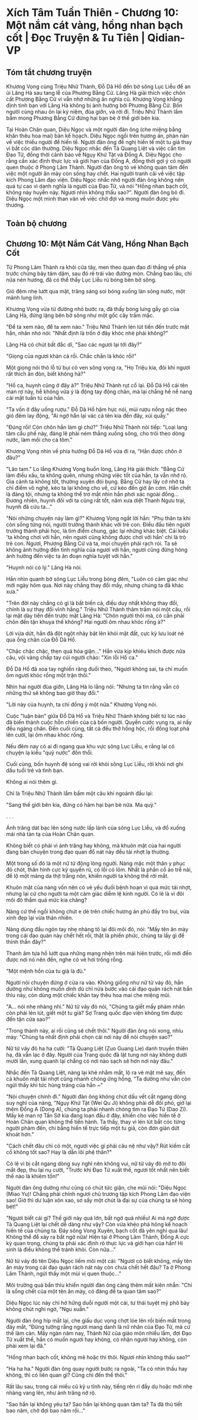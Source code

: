 # Xích Tâm Tuần Thiên - Chương 10: Một nắm cát vàng, hồng nhan bạch cốt | Đọc Truyện & Tu Tiên | Qidian-VP



## Tóm tắt chương truyện

Khương Vọng cùng Triệu Nhữ Thành, Đỗ Dã Hổ đến bờ sông Lục Liễu để an ủi Lăng Hà sau tang lễ của Phương Bằng Cử. Lăng Hà giải thích việc chôn cất Phương Bằng Cử vì vẫn nhớ những ân nghĩa cũ. Khương Vọng khẳng định tình bạn với Lăng Hà không bị ảnh hưởng bởi Phương Bằng Cử. Bốn người cùng nhau ôn lại kỷ niệm, đùa giỡn, và rời đi. Triệu Nhữ Thành lầm bầm mong Phương Bằng Cử đừng hại bạn bè ở thế giới bên kia.

Tại Hoàn Chân quan, Diệu Ngọc và một người đàn ông (che miệng bằng khăn thêu hoa mai) bàn kế hoạch. Diệu Ngọc ngồi trên hương án, phàn nàn về việc thiếu người để hiến tế. Người đàn ông đề nghị hiến tế một tu giả thay vì bắt cóc dân thường. Diệu Ngọc nhắc đến Tả Quang Liệt và việc cần tìm Đạo Tử, đồng thời cảnh báo về Ngụy Khứ Tật và Đổng A. Diệu Ngọc cho rằng cần xác định thực lực và giới hạn của Đổng A, đồng thời gợi ý có người quen thuộc ở Phong Lâm Thành. Người đàn ông tỏ vẻ không quan tâm đến việc một người ăn mày còn sống hay chết. Hai người tranh cãi về việc tập kích Phong Lâm đạo viện. Diệu Ngọc nhắc nhở người đàn ông không nên quá tự cao vì danh nghĩa là người của Đạo Tử, và nói "Hồng nhan bạch cốt, không này huyễn này. Ngươi nhìn không thấu sao?". Người đàn ông bỏ đi. Diệu Ngọc một mình than vãn về việc chờ đợi và mong muốn được yêu thương.


## Toàn bộ chương

## Chương 10: Một Nắm Cát Vàng, Hồng Nhan Bạch Cốt

Từ Phong Lâm Thành ra khỏi cửa tây, men theo quan đạo đi thẳng về phía trước chừng bảy tám dặm, sau đó rẽ trái vào đường mòn. Chẳng bao lâu, chỉ nửa nén hương, đã có thể thấy Lục Liễu rủ bóng bên bờ sông.

Gió đêm nhẹ lướt qua mặt, trăng sáng soi bóng xuống làn sóng nước, một mảnh lung linh.

Khương Vọng vừa từ đường nhỏ bước ra, đã thấy bóng lưng gầy gò của Lăng Hà, đứng lặng bên bờ sông như một gốc cây trầm mặc.

"Để ta xem nào, để ta xem nào." Triệu Nhữ Thành lén lút tiến đến trước mặt hắn, nhăn nhó nói: "Nhất định là trốn ở đây khóc nhè phải không?"

Lăng Hà có chút bất đắc dĩ, "Sao các ngươi lại tới đây?"

"Giọng của ngươi khàn cả rồi. Chắc chắn là khóc rồi!"

Một giọng nói thô lỗ từ bụi cỏ ven sông vọng ra, "Họ Triệu kia, đôi khi ngươi rất thích ăn đòn, biết không hả?"

"Hổ ca, huynh cũng ở đây à?" Triệu Nhữ Thành rụt cổ lại. Đỗ Dã Hổ cái tên man rợ này, hễ không vừa ý là động tay động chân, mà lại chẳng hề nể nang cái mặt tuấn tú của hắn.

"Ta vốn ở đây uống rượu." Đỗ Dã Hổ hậm hực nói, mùi rượu nồng nặc theo gió đêm lay động, "Ai ngờ hắn lại vác cả tên kia đến đây, xúi quẩy."

"Đúng rồi! Còn chôn hắn làm gì chứ?" Triệu Nhữ Thành nói tiếp: "Loại lang tâm cẩu phế này, đáng lẽ phải ném thẳng xuống sông, cho trôi theo dòng nước, làm mồi cho cá tôm."

Khương Vọng nhìn về phía hướng Đỗ Dã Hổ vừa đi ra, "Hắn được chôn ở đâu?"

"Lão tam." Lo lắng Khương Vọng buồn lòng, Lăng Hà giải thích: "Bằng Cử làm điều xấu, ta không quên, nhưng những việc tốt của hắn, ta vẫn nhớ rõ. Gia cảnh ta không tốt, thường xuyên đói bụng. Bằng Cử hay lấy cớ nhờ ta chỉ điểm võ nghệ, kéo ta lại không cho về, cứ kéo đến giờ ăn cơm. Hắn chết là đáng tội, nhưng ta không thể trơ mắt nhìn hắn phơi xác ngoài đồng... Đương nhiên, huynh đối với ta cũng rất tốt, năm xưa diệt Thanh Ngưu trại, huynh đã cứu ta..."

"Nói những chuyện này làm gì?" Khương Vọng ngắt lời hắn: "Phụ thân ta khi còn sống từng nói, người trưởng thành khác với trẻ con. Điều đầu tiên người trưởng thành phải học, là tìm điểm chung, gác lại những khác biệt. Cái kiểu 'ta không chơi với hắn, nên ngươi cũng không được chơi với hắn' chỉ là trò trẻ con. Ngươi, Phương Bằng Cử và ta, mọi chuyện phải rạch ròi. Ta sẽ không ảnh hưởng đến tình nghĩa của ngươi với hắn, ngươi cũng đừng hòng ảnh hưởng đến việc ta ân đoạn nghĩa tuyệt với hắn."

"Huynh nói có lý." Lăng Hà nói.

Hắn nhìn quanh bờ sông Lục Liễu trong bóng đêm, "Luôn có cảm giác như mới ngày hôm qua. Nơi này chẳng thay đổi mấy, nhưng chúng ta đã khác xưa."

"Trên đời này chẳng có gì là bất biến cả, điều duy nhất không thay đổi, chính là sự thay đổi vĩnh hằng." Triệu Nhữ Thành thâm trầm nói một câu, rồi lại mặt dày tiến đến trước mặt Lăng Hà: "Chôn người thôi mà, có cần phải chôn đến tận khuya thế không? Hai người ôm nhau khóc rống à?"

Lời vừa dứt, hắn đã đột ngột nhảy bật lên khỏi mặt đất, cực kỳ lưu loát né qua ống chân của Đỗ Dã Hổ.

"Chậc chậc chậc, thẹn quá hóa giận..." Hắn vừa kịp khiêu khích được nửa câu, vội vàng chắp tay cúi người chào: "Xin lỗi Hổ ca."

Đỗ Dã Hổ đã xoa tay nghiến răng đuổi theo, "Ngươi không sai, ta chỉ muốn ôm ngươi khóc rống một trận thôi."

Nhìn hai người đùa giỡn, Lăng Hà lo lắng nói: "Nhưng ta tin rằng vẫn có những thứ sẽ không bao giờ thay đổi."

"Lời này của huynh, ta chỉ đồng ý một nửa." Khương Vọng nói.

Cuộc "luận bàn" giữa Đỗ Dã Hổ và Triệu Nhữ Thành không biết từ lúc nào đã biến thành cuộc hỗn chiến của cả bốn người. Quyền cước vung ra, ai nấy đều ngáng chân. Đến cuối cùng, tất cả đều thở hồng hộc, rồi đồng loạt phá lên cười, lại ôm nhau khóc rống.

Nếu đêm nay có ai đi ngang qua khu vực sông Lục Liễu, e rằng lại có chuyện lạ kiểu "quỷ nước" đồn thổi.

Cuối cùng, bốn huynh đệ sóng vai rời khỏi sông Lục Liễu, rời khỏi nơi ghi dấu tuổi trẻ và tình bạn.

Không ai nói thêm gì.

Chỉ là Triệu Nhữ Thành lẩm bẩm một câu khi ngoảnh đầu lại:

"Sang thế giới bên kia, đừng có hãm hại bạn bè nữa. Ma quỷ."

. . .

Ánh trăng dát bạc lên sóng nước lấp lánh của sông Lục Liễu, và đổ xuống mái nhà tàn tạ của Hoàn Chân quan.

Không biết có phải vì ánh trăng hay không, mà khuôn mặt của hai người đang bàn chuyện trong đạo quan đổ nát này đều tái nhợt lạ thường.

Một trong số đó là một nữ tử động lòng người. Nàng mặc một thân y phục đỏ chót, thân hình cực kỳ quyến rũ, có lồi có lõm. Nhất là phần cổ áo trễ nải, để lộ một mảng da thịt trắng nõn, khiến người ta không thể rời mắt.

Khuôn mặt của nàng vốn nên có vẻ yếu đuối bệnh hoạn vì quá mức tái nhợt, nhưng lại cứ cho người ta một cảm giác diễm lệ kinh người. Có lẽ là vì đôi môi đỏ thắm quá mức kia chăng?

Nàng cứ thế ngồi không chút e dè trên chiếc hương án phủ đầy tro bụi, vừa xinh đẹp lại vừa thản nhiên.

Nàng dùng đầu ngón tay nhẹ nhàng tô lại đôi môi đỏ, nói: "Mấy tên ăn mày trong cái đạo quán này chết hết rồi, thật là phiền phức, chúng ta lấy gì để thỉnh thần đây?"

Thanh âm tựa hồ lướt qua những mạng nhện trên mái hiên trước, rồi mới đến được nơi nó nên đến, nghe có vẻ hơi trống rỗng.

"Một mệnh hồn của tu giả là đủ."

Người nói chuyện đứng ở cửa ra vào. Không giống như nữ tử váy đỏ, hắn dường như không muốn dính dù chỉ nửa bước vào cái đạo quán rách nát bẩn thỉu này, còn dùng một chiếc khăn tay thêu hoa mai che miệng mũi.

"A... nói nhẹ nhàng nhỉ." Nữ tử váy đỏ nói, "Chúng ta giết mấy phàm nhân còn phải lén lút, giết một tu giả? Sợ Trang quốc đạo viện không tìm được đến tận cửa sao?"

"Trong thành này, ai rồi cũng sẽ chết thôi." Người đàn ông nói xong, nhíu mày: "Chúng ta nhất định phải chọn cái nơi này để nói chuyện sao?"

Nữ tử váy đỏ ha ha cười: "Tả Quang Liệt (Zuo Guang Lie) danh truyền thiên hạ, đã vẫn lạc ở đây. Người của Trang quốc đã lật tung nơi này không dưới mười lần, xung quanh lại chẳng có nơi nào sạch sẽ hơn nơi này đâu."

Nhắc đến Tả Quang Liệt, nàng lại khẽ nhắm mắt, lộ ra vẻ mặt mê say, đến cả khuôn mặt tái nhợt cũng nhanh chóng ửng hồng, "Ta dường như vẫn còn ngửi thấy khí tức hùng tráng của hắn ~"

"Nói chuyện chính đi." Người đàn ông không chút dấu vết cắt ngang dòng suy nghĩ của nàng, "Ngụy Khứ Tật (Wei Qu Ji) không phải dễ đối phó, giờ lại thêm Đổng A (Dong A), chúng ta phải nhanh chóng tìm ra Đạo Tử (Dao Zi). Mấy kẻ man rợ Tần Sở kia đang loạn đấu ở đây, khiến cho việc hiến tế ở Hoàn Chân quan không thể tiến hành. Ta thấy, thay vì lén lút bắt cóc từng người phàm đến, chi bằng hiến tế trực tiếp một tu giả, còn đơn giản dứt khoát hơn."

"Cách chết đâu chỉ có một, ngươi việc gì phải câu nệ như vậy? Rút kiếm cắt cổ không tốt sao? Hay là dẫn lôi phệ thân?"

Có lẽ vì bị cắt ngang dòng suy nghĩ nên không vui, nữ tử váy đỏ mở to đôi mắt đẹp, thu lại nụ cười, "Trước khi Đạo Tử xuất thế, ngươi tốt nhất nên biết thế nào là khiêm tốn!"

Người đàn ông dường như cũng có chút tức giận, che mũi nói: "Diệu Ngọc (Miao Yu)! Chẳng phải chính ngươi chủ trương tập kích Phong Lâm đạo viện sao! Giờ thì dư luận xôn xao, sơ sẩy một chút là đại sự của chúng ta sẽ hỏng bét!"

"Ngươi biết cái gì? Thế giới này quá lớn, bất ngờ quá nhiều! Ai mà ngờ được Tả Quang Liệt lại chết dễ dàng như vậy? Còn vừa khéo phá hỏng kế hoạch hiến tế của chúng ta. Đáy sông Vong Xuyên, bạch cốt đã yên nghỉ quá lâu! Không thể để xảy ra bất ngờ nữa! Hiện tại ở Phong Lâm Thành, Đổng A cực kỳ quan trọng, chúng ta phải xác định rõ thực lực và giới hạn của hắn! Hi sinh là điều không thể tránh khỏi. Còn nữa..."

Nữ tử váy đỏ tên Diệu Ngọc liếm môi một cái: "Ngươi có biết không, mấy tên ăn mày trong cái đạo quán rách nát này còn chưa chết hết đâu? Ta ở Phong Lâm Thành, ngửi thấy một mùi vị quen thuộc..."

Môi trường quá bẩn thỉu khiến người đàn ông càng thêm mất kiên nhẫn: "Chỉ là sống chết của một tên ăn mày, có đáng để ta quan tâm sao?"

Diệu Ngọc lúc này chỉ hờ hững duỗi người một cái, tư thái tuyệt mỹ phô bày không chút nghi ngờ, "Ngu xuẩn."

Người đàn ông híp mắt lại, che giấu dục vọng chợt lóe lên rồi biến mất trong đáy mắt, "Đừng tưởng rằng ngươi mang danh là nữ nhân của Đạo Tử, mà cứ thế làm càn. Mấy ngàn năm nay, Thánh Nữ của giáo môn nhiều lắm, đợi Đạo Tử xuất thế, hắn có muốn ngươi hay không, có nhận ngươi hay không, còn phải xem lại đã."

"Hồng nhan bạch cốt, không mê hoặc thì thôi. Ngươi nhìn không thấu sao?"

"Ha ha ha." Người đàn ông quay người bước ra ngoài, "Ta có nhìn thấu hay không, thì có liên quan gì? Cũng chỉ đến thế thôi."

Rất lâu sau, trong cái miếu cũ kỹ u tĩnh này, tiếng rên rỉ đầy dụ hoặc mới nhẹ nhàng vang lên, như ánh trăng nở rộ.

"Sao hắn lại không yêu ta? Sao hắn lại không quan tâm ta? Ta đã thủ tiết bao năm, chờ đợi bao năm rồi..."